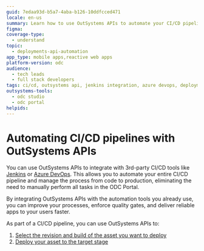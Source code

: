 ```yaml
---
guid: 7edaa93d-b5a7-4aba-b126-10ddfcced471
locale: en-us
summary: Learn how to use OutSystems APIs to automate your CI/CD pipelines, integrating with 3rd-party tools.
figma:
coverage-type:
  - understand
topic:
  - deployments-api-automation
app_type: mobile apps,reactive web apps
platform-version: odc
audience:
  - tech leads
  - full stack developers
tags: ci/cd, outsystems api, jenkins integration, azure devops, deployment automation
outsystems-tools:
  - odc studio
  - odc portal
helpids:
---
```

# Automating CI/CD pipelines with OutSystems APIs

You can use OutSystems APIs to integrate with 3rd-party CI/CD tools like [Jenkins](https://www.jenkins.io/) or [Azure DevOps](https://azure.microsoft.com/en-us/products/devops). This allows you to automate your entire CI/CD pipeline and manage the process from code to production, eliminating the need to manually perform all tasks in the ODC Portal.

By integrating OutSystems APIs with the automation tools you already use, you can improve your processes, enforce quality gates, and deliver reliable apps to your users faster.

As part of a CI/CD pipeline, you can use OutSystems APIs to:

1. [Select the revision and build of the asset you want to deploy](select-revision-build.md)  
1. [Deploy your asset to the target stage](deploy-asset.md)
